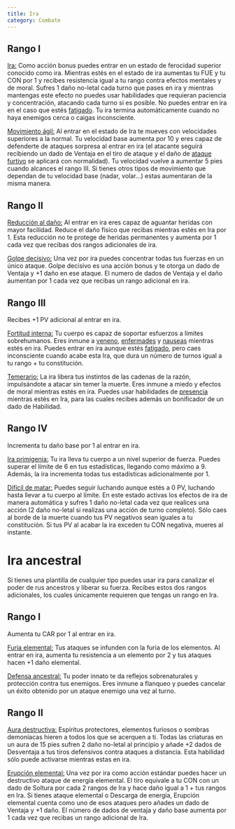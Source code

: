 ```yaml
---
title: Ira
category: Combate
---
```


## Rango I

<u>Ira:</u> Como acción bonus puedes entrar en un estado de ferocidad superior conocido como ira. Mientras estés en el estado de ira aumentas tu FUE y tu CON por 1 y recibes resistencia igual a tu rango contra efectos mentales y de moral. Sufres 1 daño no-letal cada turno que pases en ira y mientras mantengas este efecto no puedes usar habilidades que requieran paciencia y concentración, atacando cada turno si es posible. No puedes entrar en ira en el caso que estés [fatigado](https://raldamain.com/rules/Reglas%20principales/Efectos%20de%20estado.html#fatigada). Tu ira termina automáticamente cuando no haya enemigos cerca o caigas inconsciente.

<u>Movimiento ágil:</u> Al entrar en el estado de Ira te mueves con velocidades superiores a la normal. Tu velocidad base aumenta por 10 y eres capaz de defenderte de ataques sorpresa al entrar en ira (el atacante seguirá recibiendo un dado de Ventaja en el tiro de ataque y el daño de [ataque furtivo](https://raldamain.com/rules/Rangos/Armas/filos%20perforantes.html#rango-i) se aplicará con normalidad). Tu velocidad vuelve a aumentar 5 pies cuando alcances el rango III. Si tienes otros tipos de movimiento que dependan de tu velocidad base (nadar, volar...) estas aumentaran de la misma manera.

## Rango II

<u>Reducción al daño:</u> Al entrar en ira eres capaz de aguantar heridas con mayor facilidad. Reduce el daño físico que recibas mientras estés en Ira por 1. Esta reducción no te protege de heridas permanentes y aumenta por 1 cada vez que recibas dos rangos adicionales de ira.

<u>Golpe decisivo:</u> Una vez por ira puedes concentrar todas tus fuerzas en un único ataque. Golpe decisivo es una acción bonus y te otorga un dado de Ventaja y +1 daño en ese ataque. El numero de dados de Ventaja y el daño aumentan por 1 cada vez que recibas un rango adicional en ira.

## Rango III

Recibes +1 PV adicional al entrar en ira.

<u>Fortitud interna:</u> Tu cuerpo es capaz de soportar esfuerzos a límites sobrehumanos. Eres inmune a [veneno](https://raldamain.com/rules/Reglas%20adicionales/venenos_enfermedades.html#venenos), [enfermades](https://raldamain.com/rules/Reglas%20adicionales/venenos_enfermedades.html#enfermedades) y [nauseas](https://raldamain.com/rules/Reglas%20principales/Efectos%20de%20estado.html#n%C3%A1useas) mientras estés en ira. Puedes entrar en ira aunque estés [fatigado](https://raldamain.com/rules/Reglas%20principales/Efectos%20de%20estado.html#fatigada), pero caes inconsciente cuando acabe esta Ira, que dura un número de turnos igual a tu rango + tu constitución.

<u>Temerario:</u> La ira libera tus instintos de las cadenas de la razón, impulsándote a atacar sin temer la muerte. Eres inmune a miedo y efectos de moral mientras estés en ira. Puedes usar habilidades de [presencia](https://raldamain.com/rules/Rangos/Social/presencia.html) mientras estés en Ira, para las cuales recibes además un bonificador de un dado de Habilidad. 

## Rango IV

Incrementa tu daño base por 1 al entrar en ira.

<u>Ira primigenia:</u> Tu ira lleva tu cuerpo a un nivel superior de fuerza. Puedes superar el límite de 6 en tus estadísticas, llegando como máximo a 9. Además, la ira incrementa todas tus estadísticas adicionalmente por 1.

<u>Difícil de matar:</u> Puedes seguir luchando aunque estés a 0 PV, luchando hasta llevar a tu cuerpo al límite. En este estado activas los efectos de ira de manera automática y sufres 1 daño no-letal cada vez que realices una acción (2 daño no-letal si realizas una acción de turno completo). Sólo caes al borde de la muerte cuando tus PV negativos sean iguales a tu constitución. Si tus PV al acabar la ira exceden tu CON negativa, mueres al instante.

# Ira ancestral

Si tienes una plantilla de cualquier tipo puedes usar ira para canalizar el poder de rus ancestros y liberar su fuerza. Recibes estos dos rangos adicionales, los cuales únicamente requieren que tengas un rango en Ira.

## Rango I

Aumenta tu CAR por 1 al entrar en ira.

<u>Furia elemental:</u>  Tus ataques se infunden con la furia de los elementos. Al entrar en ira, aumenta tu resistencia a un elemento por 2 y tus ataques hacen +1 daño elemental.

<u>Defensa ancestral:</u> Tu poder innato te da reflejos sobrenaturales y protección contra tus enemigos. Eres inmune a flanqueo y puedes cancelar un éxito obtenido por un ataque enemigo una vez al turno.

## Rango II

<u>Aura destructiva:</u> Espíritus protectores, elementos furiosos o sombras demoníacas hieren a todos los que se acerquen a ti. Todas las criaturas en un aura de 15 pies sufren 2 daño no-letal al principio y añade +2 dados de Desventaja a tus tiros defensivos contra ataques a distancia. Esta habilidad sólo puede activarse mientras estas en ira.

<u>Erupción elemental:</u> Una vez por ira como acción estándar puedes hacer un destructivo ataque de energía elemental. El tiro equivale a tu CON con un dado de Soltura por cada 2 rangos de Ira y hace daño igual a 1 + tus rangos en Ira. Si tienes ataque elemental o Descarga de energía, Erupción elemental cuenta como uno de esos ataques pero añades un dado de Ventaja y +1 daño. El número de dados de ventaja y daño base aumenta por 1 cada vez que recibas un rango adicional de Ira.

